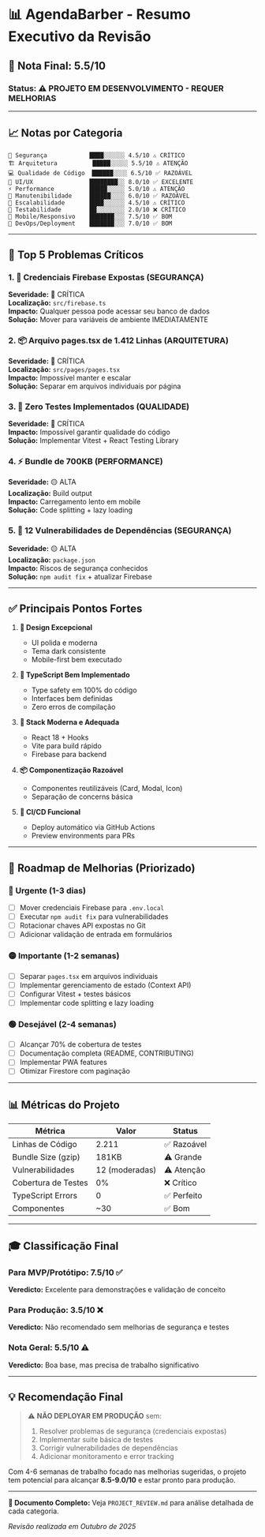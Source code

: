 # 📊 AgendaBarber - Resumo Executivo da Revisão

## 🎯 Nota Final: 5.5/10

### Status: ⚠️ PROJETO EM DESENVOLVIMENTO - REQUER MELHORIAS

---

## 📈 Notas por Categoria

```
🔐 Segurança            ████░░░░░░ 4.5/10 ⚠️ CRÍTICO
🏗️ Arquitetura          █████░░░░░ 5.5/10 ⚠️ ATENÇÃO  
💻 Qualidade de Código  ██████░░░░ 6.5/10 ✅ RAZOÁVEL
🎨 UI/UX                ████████░░ 8.0/10 ✅ EXCELENTE
⚡ Performance          █████░░░░░ 5.0/10 ⚠️ ATENÇÃO
🔧 Manutenibilidade     ██████░░░░ 6.0/10 ✅ RAZOÁVEL
🔄 Escalabilidade       ████░░░░░░ 4.5/10 ⚠️ CRÍTICO
🧪 Testabilidade        ██░░░░░░░░ 2.0/10 ❌ CRÍTICO
📱 Mobile/Responsivo    ███████░░░ 7.5/10 ✅ BOM
🚀 DevOps/Deployment    ███████░░░ 7.0/10 ✅ BOM
```

---

## 🚨 Top 5 Problemas Críticos

### 1. 🔐 Credenciais Firebase Expostas (SEGURANÇA)
**Severidade:** 🔴 CRÍTICA  
**Localização:** `src/firebase.ts`  
**Impacto:** Qualquer pessoa pode acessar seu banco de dados  
**Solução:** Mover para variáveis de ambiente IMEDIATAMENTE

### 2. 📦 Arquivo pages.tsx de 1.412 Linhas (ARQUITETURA)
**Severidade:** 🔴 CRÍTICA  
**Localização:** `src/pages/pages.tsx`  
**Impacto:** Impossível manter e escalar  
**Solução:** Separar em arquivos individuais por página

### 3. 🧪 Zero Testes Implementados (QUALIDADE)
**Severidade:** 🔴 CRÍTICA  
**Impacto:** Impossível garantir qualidade do código  
**Solução:** Implementar Vitest + React Testing Library

### 4. ⚡ Bundle de 700KB (PERFORMANCE)
**Severidade:** 🟡 ALTA  
**Localização:** Build output  
**Impacto:** Carregamento lento em mobile  
**Solução:** Code splitting + lazy loading

### 5. 🐛 12 Vulnerabilidades de Dependências (SEGURANÇA)
**Severidade:** 🟡 ALTA  
**Localização:** `package.json`  
**Impacto:** Riscos de segurança conhecidos  
**Solução:** `npm audit fix` + atualizar Firebase

---

## ✅ Principais Pontos Fortes

1. **🎨 Design Excepcional**
   - UI polida e moderna
   - Tema dark consistente
   - Mobile-first bem executado

2. **💪 TypeScript Bem Implementado**
   - Type safety em 100% do código
   - Interfaces bem definidas
   - Zero erros de compilação

3. **🚀 Stack Moderna e Adequada**
   - React 18 + Hooks
   - Vite para build rápido
   - Firebase para backend

4. **📦 Componentização Razoável**
   - Componentes reutilizáveis (Card, Modal, Icon)
   - Separação de concerns básica

5. **🔄 CI/CD Funcional**
   - Deploy automático via GitHub Actions
   - Preview environments para PRs

---

## 🎯 Roadmap de Melhorias (Priorizado)

### 🔴 Urgente (1-3 dias)
- [ ] Mover credenciais Firebase para `.env.local`
- [ ] Executar `npm audit fix` para vulnerabilidades
- [ ] Rotacionar chaves API expostas no Git
- [ ] Adicionar validação de entrada em formulários

### 🟡 Importante (1-2 semanas)
- [ ] Separar `pages.tsx` em arquivos individuais
- [ ] Implementar gerenciamento de estado (Context API)
- [ ] Configurar Vitest + testes básicos
- [ ] Implementar code splitting e lazy loading

### 🟢 Desejável (2-4 semanas)
- [ ] Alcançar 70% de cobertura de testes
- [ ] Documentação completa (README, CONTRIBUTING)
- [ ] Implementar PWA features
- [ ] Otimizar Firestore com paginação

---

## 📊 Métricas do Projeto

| Métrica | Valor | Status |
|---------|-------|--------|
| Linhas de Código | 2.211 | ✅ Razoável |
| Bundle Size (gzip) | 181KB | ⚠️ Grande |
| Vulnerabilidades | 12 (moderadas) | ⚠️ Atenção |
| Cobertura de Testes | 0% | ❌ Crítico |
| TypeScript Errors | 0 | ✅ Perfeito |
| Componentes | ~30 | ✅ Bom |

---

## 🎓 Classificação Final

### Para MVP/Protótipo: 7.5/10 ✅
**Veredicto:** Excelente para demonstrações e validação de conceito

### Para Produção: 3.5/10 ❌
**Veredicto:** Não recomendado sem melhorias de segurança e testes

### Nota Geral: 5.5/10 ⚠️
**Veredicto:** Boa base, mas precisa de trabalho significativo

---

## 💡 Recomendação Final

> ⚠️ **NÃO DEPLOYAR EM PRODUÇÃO** sem:
> 1. Resolver problemas de segurança (credenciais expostas)
> 2. Implementar suite básica de testes
> 3. Corrigir vulnerabilidades de dependências
> 4. Adicionar monitoramento e error tracking

Com 4-6 semanas de trabalho focado nas melhorias sugeridas, o projeto tem potencial para alcançar **8.5-9.0/10** e estar pronto para produção.

---

**📄 Documento Completo:** Veja `PROJECT_REVIEW.md` para análise detalhada de cada categoria.

*Revisão realizada em Outubro de 2025*
